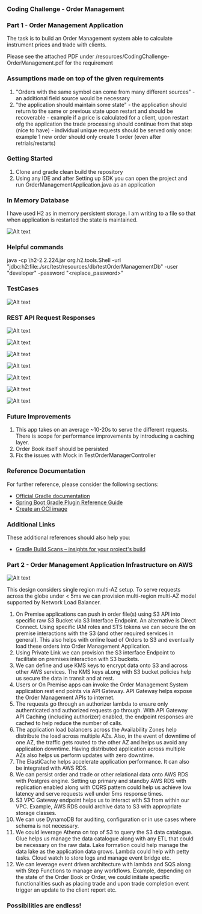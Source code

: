 ### Coding Challenge - Order Management

### Part 1 - Order Management Application

The task is to build an Order Management system able to calculate instrument prices and trade with clients.

Please see the attached PDF under /resources/CodingChallenge-OrderManagement.pdf for the requirement

### Assumptions made on top of the given requirements
1. "Orders with the same symbol can come from many different sources" - an additional field source would be necessary
2. "the application should maintain some state"
        - the application should return to the same or previous state upon restart and should be recoverable - example if a price is calculated for a client, upon restart ofg the application the trade processing should continue from that step (nice to have)
        - individual unique requests should be served only once: example 1 new order should only create 1 order (even after retrials/restarts)

### Getting Started
1. Clone and gradle clean build the repository
2. Using any IDE and after Setting up SDK you can open the project and run OrderManagementApplication.java as an application

### In Memory Database
I have used H2 as in memory persistent storage. I am writing to a file so that when application is restarted the state is maintained.

![Alt text](/images/H2InMemory.png?raw=true "H2 In Memory")

### Helpful commands
java -cp <location>\h2-2.2.224.jar org.h2.tools.Shell -url "jdbc:h2:file:./src/test/resources/db/testOrderManagementDb" -user "developer" -password "<replace_password>"

### TestCases

![Alt text](/images/TestCasesExecution.png?raw=true "TDD Approach")

### REST API Request Responses

![Alt text](/images/AddNewOrder.png?raw=true "Add New Order")

![Alt text](/images/RemoveOrder.png?raw=true "Remove Order")

![Alt text](/images/ModifyOrder.png?raw=true "Modify Order")

![Alt text](/images/OrderNotFound.png?raw=true "Order Not Found")

![Alt text](/images/CalculatedPrice.png?raw=true "Calculate Price")

![Alt text](/images/PlacedTrade.png?raw=true "Placed Trade")

![Alt text](/images/BalanceAfterTrade.png?raw=true "Balance After Trade")

### Future Improvements
1. This app takes on an average ~10-20s to serve the different requests. There is scope for performance improvements by introducing a caching layer.
2. Order Book itself should be persisted
3. Fix the issues with Mock in TestOrderManagerController

### Reference Documentation
For further reference, please consider the following sections:

* [Official Gradle documentation](https://docs.gradle.org)
* [Spring Boot Gradle Plugin Reference Guide](https://docs.spring.io/spring-boot/docs/3.2.5/gradle-plugin/reference/html/)
* [Create an OCI image](https://docs.spring.io/spring-boot/docs/3.2.5/gradle-plugin/reference/html/#build-image)

### Additional Links
These additional references should also help you:

* [Gradle Build Scans – insights for your project's build](https://scans.gradle.com#gradle)


### Part 2 - Order Management Application Infrastructure on AWS

![Alt text](/images/CCIntHighLevelDesign.png?raw=true "Order Management AWS Infrastructure")

This design considers single region multi-AZ setup. To serve requests across the globe under < 5ms we can provision multi-region multi-AZ model supported by Network Load Balancer.

1. On Premise applications can push in order file(s) using S3 API into specific raw S3 Bucket via S3 Interface Endpoint. An alternative is Direct Connect. Using specific IAM roles and STS tokens we can secure the on premise interactions with the S3 (and other required services in general). This also helps with online load of Orders to S3 and eventually load these orders into Order Management Application.
2. Using Private Link we can provision the S3 interface Endpoint to facilitate on premises interaction with S3 buckets.
3. We can define and use KMS keys to encrypt data onto S3 and across other AWS services. The KMS keys aLong with S3 bucket policies help us secure the data in transit and at rest.
4. Users or On Premise apps can invoke the Order Management System application rest end points via API Gateway. API Gateway helps expose the Order Management APIs to internet.
5. The requests go through an authorizer lambda to ensure only authenticated and authorized requests go through. With API Gateway API Caching (including authorizer) enabled, the endpoint responses are cached to help reduce the number of calls.  
6. The application load balancers across the Availability Zones help distribute the load across multiple AZs. Also, in the event of downtime of one AZ, the traffic gets routed to the other AZ and helps us avoid any application downtime. Having distributed application across multiple AZs also helps us perform updates with zero downtime.
7. The ElastiCache helps accelerate application performance. It can also be integrated with AWS RDS. 
8. We can persist order and trade or other relational data onto AWS RDS with Postgres engine. Setting up primary and standby AWS RDS with replication enabled along with CQRS pattern could help us achieve low latency and serve requests well under 5ms response times.
9. S3 VPC Gateway endpoint helps us to interact with S3 from within our VPC. Example, AWS RDS could archive data to S3 with appropriate storage classes.  
10. We can use DynamoDB for auditing, configuration or in use cases where schema is not necessary.
11. We could leverage Athena on top of S3 to query the S3 data catalogue. Glue helps us manage the data catalogue along with any ETL that could be necessary on the raw data. Lake formation could help manage the data lake as the application data grows. Lambda could help with petty tasks. Cloud watch to store logs and manage event bridge etc.
12. We can leverage event driven architecture with lambda and SQS along with Step Functions to manage any workflows. Example, depending on the state of the Order Book or Order, we could initiate specific functionalities such as placing trade and upon trade completion event trigger an update to the client report etc. 


### Possibilities are endless!